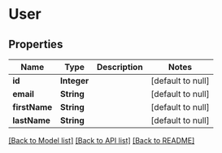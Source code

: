 # User
## Properties

| Name | Type | Description | Notes |
|------------ | ------------- | ------------- | -------------|
| **id** | **Integer** |  | [default to null] |
| **email** | **String** |  | [default to null] |
| **firstName** | **String** |  | [default to null] |
| **lastName** | **String** |  | [default to null] |

[[Back to Model list]](../README.md#documentation-for-models) [[Back to API list]](../README.md#documentation-for-api-endpoints) [[Back to README]](../README.md)

